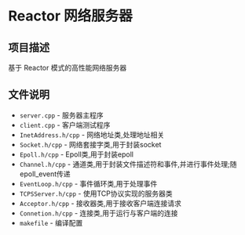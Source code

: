 # Reactor 网络服务器

## 项目描述
基于 Reactor 模式的高性能网络服务器

## 文件说明
- `server.cpp` - 服务器主程序
- `client.cpp` - 客户端测试程序
- `InetAddress.h/cpp` - 网络地址类,处理地址相关
- `Socket.h/cpp` - 网络套接字类,用于封装socket
- `Epoll.h/cpp` - Epoll类,用于封装epoll
- `Channel.h/cpp` - 通道类,用于封装文件描述符和事件,并进行事件处理;随epoll_event传递
- `EventLoop.h/cpp` - 事件循环类,用于处理事件
- `TCPSServer.h/cpp` - 使用TCP协议实现的服务器类
- `Acceptor.h/cpp` - 接收器类,用于接收客户端连接请求
- `Connetion.h/cpp` - 连接类,用于运行与客户端的连接
- `makefile` - 编译配置